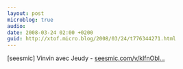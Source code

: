```yaml
---
layout: post
microblog: true
audio: 
date: 2008-03-24 02:00 +0200
guid: http://xtof.micro.blog/2008/03/24/t776344271.html
---
```

[seesmic]  Vinvin avec Jeudy - [seesmic.com/v/klfnObl...](http://seesmic.com/v/klfnObl7ll)
